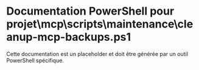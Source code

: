 # Documentation PowerShell pour projet\mcp\scripts\maintenance\cleanup-mcp-backups.ps1

Cette documentation est un placeholder et doit être générée par un outil PowerShell spécifique.
